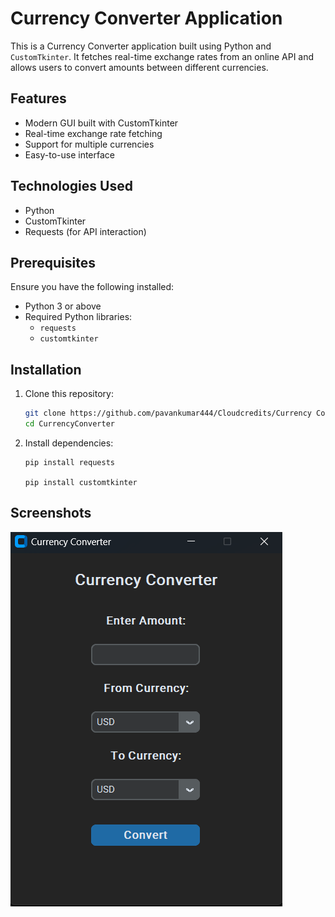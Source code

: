 # Currency Converter Application

This is a Currency Converter application built using Python and `CustomTkinter`.
It fetches real-time exchange rates from an online API and allows users to 
convert amounts between different currencies. 

## Features
- Modern GUI built with CustomTkinter
- Real-time exchange rate fetching
- Support for multiple currencies
- Easy-to-use interface

## Technologies Used
- Python
- CustomTkinter
- Requests (for API interaction)

## Prerequisites
Ensure you have the following installed:
- Python 3 or above
- Required Python libraries: 
  - `requests`
  - `customtkinter`

## Installation
1. Clone this repository:
    ```bash
    git clone https://github.com/pavankumar444/Cloudcredits/Currency Converter Project/CurrencyConverter.git
    cd CurrencyConverter
    ```
2. Install dependencies:
    ```
    pip install requests

    pip install customtkinter
    ```

## Screenshots
![Currency Converter GUI](screenshot.png)
